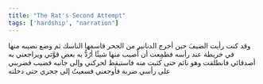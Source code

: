 ```yaml
---
title: "The Rat's Second Attempt"
tags: ['hardship', "narration"]
---
```


 وقد كنت رأيت الضيفَ حين أخرج الدنانير من الجحر قاسمها الناسك ثم وضع نصيبه منها في خريطة عند رأسه فطمِعت أن أُصيب منها شيئًا أرُدُّ به بعض قوَّتي ويراجعني به أصدقائي فانطلقت وهو نائم حتى كثبت منه فاستيقظ لحركتي وإلى جانبه قضيب فضربني على رأسي ضربة فأوجعني فسعيتُ إلى جحري حتى دخلته
